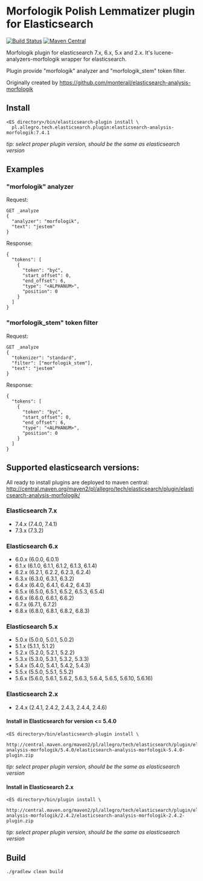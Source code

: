 # Morfologik Polish Lemmatizer plugin for Elasticsearch #
[![Build Status](https://travis-ci.org/allegro/elasticsearch-analysis-morfologik.svg?branch=master)](https://travis-ci.org/allegro/elasticsearch-analysis-morfologik)
[![Maven Central](https://img.shields.io/maven-metadata/v/http/central.maven.org/maven2/pl/allegro/tech/elasticsearch/plugin/elasticsearch-analysis-morfologik/maven-metadata.xml.svg)](http://central.maven.org/maven2/pl/allegro/tech/elasticsearch/plugin/elasticsearch-analysis-morfologik/)

Morfologik plugin for elasticsearch 7.x, 6.x, 5.x and 2.x. It's lucene-analyzers-morfologik wrapper for elasticsearch.

Plugin provide "morfologik" analyzer and "morfologik_stem" token filter.

Originally created by https://github.com/monterail/elasticsearch-analysis-morfologik

## Install
  
```
<ES directory>/bin/elasticsearch-plugin install \
  pl.allegro.tech.elasticsearch.plugin:elasticsearch-analysis-morfologik:7.4.1
```

*tip: select proper plugin version, should be the same as elasticsearch version*

## Examples ## 

### "morfologik" analyzer ###
Request:
```
GET _analyze
{
  "analyzer": "morfologik",
  "text": "jestem"
}
```
Response:
```
{
  "tokens": [
    {
      "token": "być",
      "start_offset": 0,
      "end_offset": 6,
      "type": "<ALPHANUM>",
      "position": 0
    }
  ]
}
```

### "morfologik_stem" token filter ###
Request:
```
GET _analyze
{
  "tokenizer": "standard",
  "filter": ["morfologik_stem"],
  "text": "jestem"
}
```
Response:
```
{
  "tokens": [
    {
      "token": "być",
      "start_offset": 0,
      "end_offset": 6,
      "type": "<ALPHANUM>",
      "position": 0
    }
  ]
}
```

## Supported elasticsearch versions: ##

All ready to install plugins are deployed to maven central:
http://central.maven.org/maven2/pl/allegro/tech/elasticsearch/plugin/elasticsearch-analysis-morfologik/

### Elasticsearch 7.x
- 7.4.x (7.4.0, 7.4.1)
- 7.3.x (7.3.2)

### Elasticsearch 6.x
- 6.0.x (6.0.0, 6.0.1)
- 6.1.x (6.1.0, 6.1.1, 6.1.2, 6.1.3, 6.1.4)
- 6.2.x (6.2.1, 6.2.2, 6.2.3, 6.2.4)
- 6.3.x (6.3.0, 6.3.1, 6.3.2)
- 6.4.x (6.4.0, 6.4.1, 6.4.2, 6.4.3)
- 6.5.x (6.5.0, 6.5.1, 6.5.2, 6.5.3, 6.5.4)
- 6.6.x (6.6.0, 6.6.1, 6.6.2)
- 6.7.x (6.7.1, 6.7.2)
- 6.8.x (6.8.0, 6.8.1, 6.8.2, 6.8.3)

### Elasticsearch 5.x
- 5.0.x (5.0.0, 5.0.1, 5.0.2)
- 5.1.x (5.1.1, 5.1.2)
- 5.2.x (5.2.0, 5.2.1, 5.2.2)
- 5.3.x (5.3.0, 5.3.1, 5.3.2, 5.3.3)
- 5.4.x (5.4.0, 5.4.1, 5.4.2, 5.4.3)
- 5.5.x (5.5.0, 5.5.1, 5.5.2)
- 5.6.x (5.6.0, 5.6.1, 5.6.2, 5.6.3, 5.6.4, 5.6.5, 5.6.10, 5.6.16)

### Elasticsearch 2.x
- 2.4.x (2.4.1, 2.4.2, 2.4.3, 2.4.4, 2.4.6)


#### Install in Elasticsearch for version <= 5.4.0
 
```
<ES directory>/bin/elasticsearch-plugin install \
  http://central.maven.org/maven2/pl/allegro/tech/elasticsearch/plugin/elasticsearch-analysis-morfologik/5.4.0/elasticsearch-analysis-morfologik-5.4.0-plugin.zip
```

*tip: select proper plugin version, should be the same as elasticsearch version*


#### Install in Elasticsearch 2.x
```
<ES directory>/bin/plugin install \
  http://central.maven.org/maven2/pl/allegro/tech/elasticsearch/plugin/elasticsearch-analysis-morfologik/2.4.2/elasticsearch-analysis-morfologik-2.4.2-plugin.zip
```
*tip: select proper plugin version, should be the same as elasticsearch version*

## Build ##

`./gradlew clean build`

